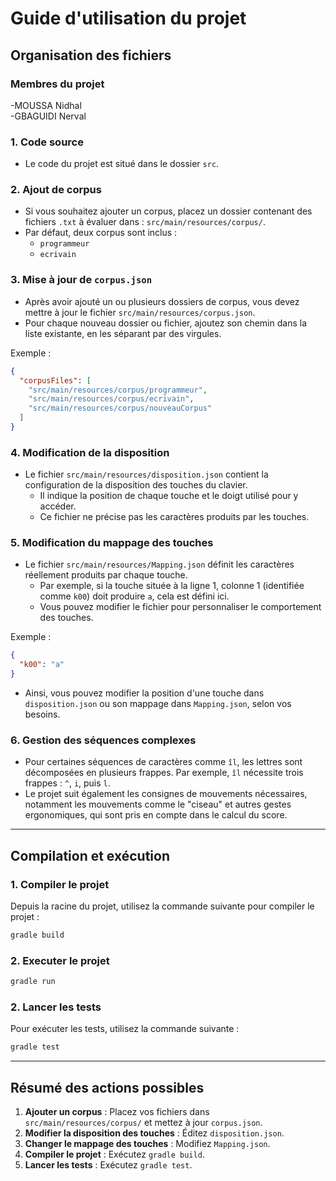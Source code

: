 # Guide d'utilisation du projet

## Organisation des fichiers
###  Membres du projet
-MOUSSA Nidhal <br>
-GBAGUIDI Nerval


### 1. Code source
- Le code du projet est situé dans le dossier `src`.

### 2. Ajout de corpus
- Si vous souhaitez ajouter un corpus, placez un dossier contenant des fichiers `.txt` à évaluer dans :
  `src/main/resources/corpus/`.
- Par défaut, deux corpus sont inclus : 
  - `programmeur`
  - `ecrivain`

### 3. Mise à jour de `corpus.json`
- Après avoir ajouté un ou plusieurs dossiers de corpus, vous devez mettre à jour le fichier `src/main/resources/corpus.json`.
- Pour chaque nouveau dossier ou fichier, ajoutez son chemin dans la liste existante, en les séparant par des virgules.

Exemple :
```json
{
  "corpusFiles": [
    "src/main/resources/corpus/programmeur",
    "src/main/resources/corpus/ecrivain",
    "src/main/resources/corpus/nouveauCorpus"
  ]
}
```

### 4. Modification de la disposition
- Le fichier `src/main/resources/disposition.json` contient la configuration de la disposition des touches du clavier.
  - Il indique la position de chaque touche et le doigt utilisé pour y accéder.
  - Ce fichier ne précise pas les caractères produits par les touches.

### 5. Modification du mappage des touches
- Le fichier `src/main/resources/Mapping.json` définit les caractères réellement produits par chaque touche.
  - Par exemple, si la touche située à la ligne 1, colonne 1 (identifiée comme `k00`) doit produire `a`, cela est défini ici.
  - Vous pouvez modifier le fichier pour personnaliser le comportement des touches.

Exemple :
```json
{
  "k00": "a"
}
```
- Ainsi, vous pouvez modifier la position d'une touche dans `disposition.json` ou son mappage dans `Mapping.json`, selon vos besoins.

### 6. Gestion des séquences complexes
- Pour certaines séquences de caractères comme `îl`, les lettres sont décomposées en plusieurs frappes. Par exemple, `îl` nécessite trois frappes : `^`, `i`, puis `l`.
- Le projet suit également les consignes de mouvements nécessaires, notamment les mouvements comme le "ciseau" et autres gestes ergonomiques, qui sont pris en compte dans le calcul du score.


---

## Compilation et exécution

### 1. Compiler le projet
Depuis la racine du projet, utilisez la commande suivante pour compiler le projet :
```bash
gradle build
```
### 2. Executer le projet
```bash
gradle run
```
### 2. Lancer les tests
Pour exécuter les tests, utilisez la commande suivante :
```bash
gradle test
```

---

## Résumé des actions possibles
1. **Ajouter un corpus** : Placez vos fichiers dans `src/main/resources/corpus/` et mettez à jour `corpus.json`.
2. **Modifier la disposition des touches** : Éditez `disposition.json`.
3. **Changer le mappage des touches** : Modifiez `Mapping.json`.
4. **Compiler le projet** : Exécutez `gradle build`.
5. **Lancer les tests** : Exécutez `gradle test`.






